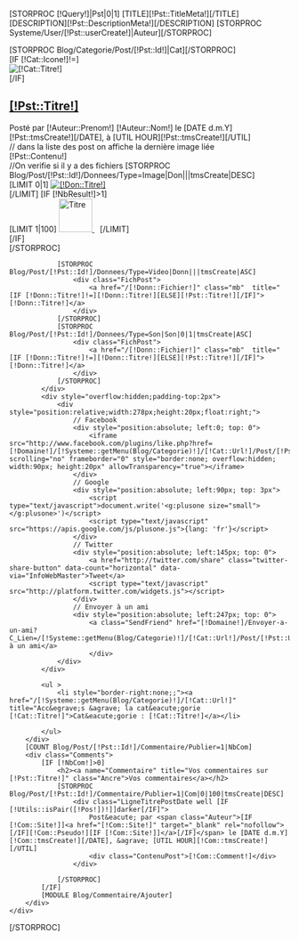 
[STORPROC [!Query!]|Pst|0|1]
	[TITLE][!Pst::TitleMeta!][/TITLE]
	[DESCRIPTION][!Pst::DescriptionMeta!][/DESCRIPTION]
	[STORPROC Systeme/User/[!Pst::userCreate!]|Auteur][/STORPROC]
	<div class="BlocPost">
		[STORPROC Blog/Categorie/Post/[!Pst::Id!]|Cat][/STORPROC]
		<div class="TitrePost">
			<div class="LigneTitrePost">
				[IF [!Cat::Icone!]!=]<div class="ImageCat"><img src="/[!Cat::Icone!]" alt="[!Cat::Titre!]" ></div>[/IF]
				<h2>
					<a href="/[!Systeme::getMenu(Blog/Categorie)!]/[!Cat::Url!]/Post/[!Pst::Url!]" title="Acc&egrave;s au d&eacute;tail de [!Pst::Titre!]">[!Pst::Titre!]</a>
				</h2>
			</div>
			<div class="LigneTitrePostDate">
				Post&eacute; par <span class="Auteur">
				[!Auteur::Prenom!] [!Auteur::Nom!]</span> le [DATE d.m.Y][!Pst::tmsCreate!][/DATE], &agrave; [UTIL HOUR][!Pst::tmsCreate!][/UTIL]
			</div>
		</div>
		<div class="Post">
			// dans la liste des post on affiche la dernière image liée
			<div class="ContenuPost">[!Pst::Contenu!]</div>
			<div >
				//On verifie si il y a des fichiers
				[STORPROC Blog/Post/[!Pst::Id!]/Donnees/Type=Image|Don|||tmsCreate|DESC]
					<div class="FichPost">
						[LIMIT 0|1]
							<a href="/[!Don::Fichier!]" class="mb" rel="[images[!Pst::Id!]]" title="[!Don::Titre!]" style="float:none;">
								<img src="/[!Don::Fichier!].mini.575x200.jpg" alt="[!Don::Titre!]"  title="[!Don::Titre!]" />
							</a>	
						[/LIMIT]
						[IF [!NbResult!]>1]
							<div id="Diapo" style="overflow:hidden;">
								[LIMIT 1|100]
									<a href="/[!Don::Fichier!]" class="mb" rel="[images[!Pst::Id!]]" title="[!Don::Titre!]" style="margin:10px 10px 0 0 ;">
									<img src="/[!Don::Fichier!].mini.60x60.jpg" width="60" height="60" alt="Titre" />
									</a>
								[/LIMIT]
							</div>
						[/IF]
					</div>
				[/STORPROC]
			
				[STORPROC Blog/Post/[!Pst::Id!]/Donnees/Type=Video|Donn|||tmsCreate|ASC]
					<div class="FichPost">
						<a href="/[!Donn::Fichier!]" class="mb"  title="[IF [!Donn::Titre!]!=][!Donn::Titre!][ELSE][!Pst::Titre!][/IF]">[!Donn::Titre!]</a>
					</div>
				[/STORPROC]
				[STORPROC Blog/Post/[!Pst::Id!]/Donnees/Type=Son|Son|0|1|tmsCreate|ASC]
					<div class="FichPost">
						<a href="/[!Donn::Fichier!]" class="mb"  title="[IF [!Donn::Titre!]!=][!Donn::Titre!][ELSE][!Pst::Titre!][/IF]">[!Donn::Titre!]</a>
					</div>
				[/STORPROC]
			</div>
			<div style="overflow:hidden;padding-top:2px">
				<div style="position:relative;width:278px;height:20px;float:right;">
					// Facebook
					<div style="position:absolute; left:0; top: 0">
						<iframe src="http://www.facebook.com/plugins/like.php?href=[!Domaine!]/[!Systeme::getMenu(Blog/Categorie)!]/[!Cat::Url!]/Post/[!Pst::Url!]&amp;layout=button_count&amp;show_faces=false&amp;width=90&amp;action=like&amp;font=arial&amp;colorscheme=light&amp;height=20" scrolling="no" frameborder="0" style="border:none; overflow:hidden; width:90px; height:20px" allowTransparency="true"></iframe>
					</div>
					// Google
					<div style="position:absolute; left:90px; top: 3px">
						<script type="text/javascript">document.write('<g:plusone size="small"></g:plusone>')</script>
						<script type="text/javascript" src="https://apis.google.com/js/plusone.js">{lang: 'fr'}</script>
					</div>
					// Twitter
					<div style="position:absolute; left:145px; top: 0">
						<a href="http://twitter.com/share" class="twitter-share-button" data-count="horizontal" data-via="InfoWebMaster">Tweet</a>
						<script type="text/javascript" src="http://platform.twitter.com/widgets.js"></script>
					</div>
					// Envoyer à un ami
					<div style="position:absolute; left:247px; top: 0">
						<a class="SendFriend" href="[!Domaine!]/Envoyer-a-un-ami?C_Lien=/[!Systeme::getMenu(Blog/Categorie)!]/[!Cat::Url!]/Post/[!Pst::Url!]">Envoyer à un ami</a>
						</div>
				</div>
			</div>
	
			<ul >
				<li style="border-right:none;;"><a href="/[!Systeme::getMenu(Blog/Categorie)!]/[!Cat::Url!]" title="Acc&egrave;s &agrave; la cat&eacute;gorie [!Cat::Titre!]">Cat&eacute;gorie : [!Cat::Titre!]</a></li>
	
			</ul>
		</div>
		[COUNT Blog/Post/[!Pst::Id!]/Commentaire/Publier=1|NbCom]
		<div class="Comments">
			[IF [!NbCom!]>0]
				<h2><a name="Commentaire" title="Vos commentaires sur [!Pst::Titre!]" class="Ancre">Vos commentaires</a></h2>
				[STORPROC Blog/Post/[!Pst::Id!]/Commentaire/Publier=1|Com|0|100|tmsCreate|DESC]
					<div class="LigneTitrePostDate well [IF [!Utils::isPair([!Pos!])!]]darker[/IF]">
						Post&eacute; par <span class="Auteur">[IF [!Com::Site!]]<a href="[!Com::Site!]" target="_blank" rel="nofollow">[/IF][!Com::Pseudo!][IF [!Com::Site!]]</a>[/IF]</span> le [DATE d.m.Y][!Com::tmsCreate!][/DATE], &agrave; [UTIL HOUR][!Com::tmsCreate!][/UTIL]
						<div class="ContenuPost">[!Com::Comment!]</div>
					</div>
	
				[/STORPROC]					
			[/IF]
			[MODULE Blog/Commentaire/Ajouter]
		</div>
	</div>
[/STORPROC]
	
	